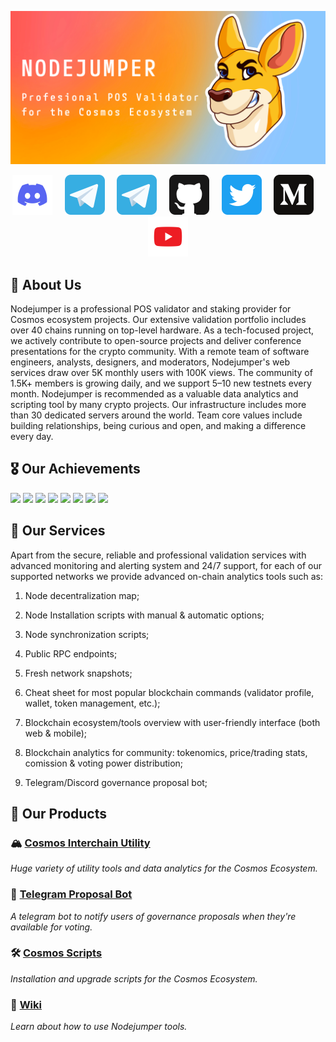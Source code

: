 ![NODEJUMPER github banner](/profile/static/nj-banner.png)

<p align="center">
  <a href="https://discord.gg/7WcRaYHDXe"><img src="/profile/static/discord.svg" width="64" alt="Discord Server" /></a>
  &nbsp; &nbsp;
  <a href="https://t.me/nodejumper"><img src="/profile/static/telegram.svg" width="64" alt="Telegram ENG" /></a>
  &nbsp; &nbsp;
  <a href="https://t.me/nodejumper_ru"><img src="/profile/static/telegram.svg" width="64" alt="Telegram RU" /></a>
  &nbsp; &nbsp;
  <a href="https://github.com/nodejumper-org"><img src="/profile/static/github.svg" width="64" alt="Github Organization"/></a>
  &nbsp; &nbsp;
  <a href="https://twitter.com/nodejumper"><img src="/profile/static/twitter.svg" width="64" alt="Twitter Feed"/></a>
  &nbsp; &nbsp;
  <a href="https://medium.com/@NODEJUMPER"><img src="/profile/static/medium.svg" width="64" alt="Medium Blog"/></a>
  &nbsp; &nbsp;
  <a href="https://www.youtube.com/playlist?list=PLto8z5hKJjmtaN1ToLW2CswOtoeiQbSCa"><img src="/profile/static/youtube.svg" width="64" alt="Youtube Playlist" /></a>
</p>

## 🏢 About Us 

Nodejumper is a professional POS validator and staking provider for Cosmos ecosystem projects. Our extensive validation portfolio includes over 40 chains running on top-level hardware. As a tech-focused project, we actively contribute to open-source projects and deliver conference presentations for the crypto community. With a remote team of software engineers, analysts, designers, and moderators, Nodejumper's web services draw over 5K monthly users with 100K views. The community of 1.5K+ members is growing daily, and we support 5–10 new testnets every month. Nodejumper is recommended as a valuable data analytics and scripting tool by many crypto projects. Our infrastructure includes more than 30 dedicated servers around the world. Team core values include building relationships, being curious and open, and making a difference every day.

## 🎖️ Our Achievements

<img src="https://img.shields.io/badge/Genesis%20Validators-10-brightgreen">
<img src="https://img.shields.io/badge/Supported%20Project-41-brightgreen">
<img src="https://img.shields.io/badge/Unique%20Users%20Monthly-5K-brightgreen">
<img src="https://img.shields.io/badge/Views%20Monthly-100K-brightgreen">
<img src="https://img.shields.io/badge/Community%20Members-3K-brightgreen">
<img src="https://img.shields.io/badge/Commits%20in%20the%20last%206%20months-2K-brightgreen">
<img src="https://img.shields.io/badge/Open%20Pull%20Requests%20&%20Issues-20-brightgreen">
<img src="https://img.shields.io/badge/Years%20of%20IT%20Experties-10-brightgreen">


## 💫 Our Services

Apart from the secure, reliable and professional validation services with advanced monitoring and alerting system and 24/7 support, for each of our supported networks we provide advanced on-chain analytics tools such as:

1. Node decentralization map;

2. Node Installation scripts with manual & automatic options;

3. Node synchronization scripts;

4. Public RPC endpoints;

5. Fresh network snapshots;

6. Cheat sheet for most popular blockchain commands (validator profile, wallet, token management, etc.);

7. Blockchain ecosystem/tools overview with user-friendly interface (both web & mobile);

8. Blockchain analytics for community: tokenomics, price/trading stats, comission & voting power distribution;

9. Telegram/Discord governance proposal bot;


##  💎 Our Products

### 🏔️ [Cosmos Interchain Utility](https://nodejumper.io) 
_Huge variety of utility tools and data analytics for the Cosmos Ecosystem._

### 🤖 [Telegram Proposal Bot](https://t.me/nodejumper_governance_bot)
_A telegram bot to notify users of governance proposals when they're available for voting._

### 🛠 [Cosmos Scripts](https://github.com/nodejumper-org/cosmos-scripts) 
_Installation and upgrade scripts for the Cosmos Ecosystem._

### 📖 [Wiki](https://github.com/nodejumper-org/nodejumper/wiki)
_Learn about how to use Nodejumper tools._
